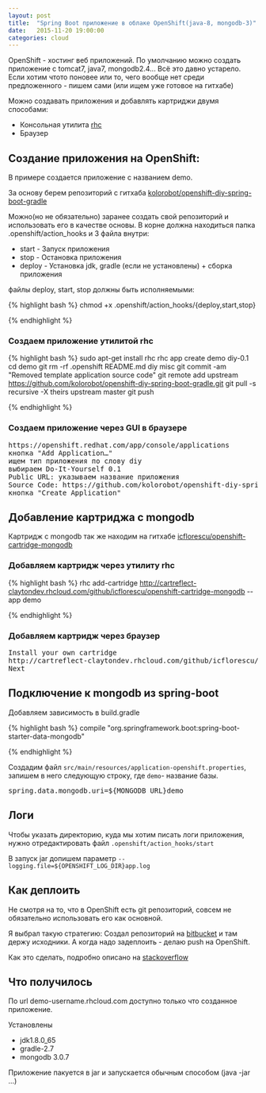 ```yaml
---
layout: post
title:  "Spring Boot приложение в облаке OpenShift(java-8, mongodb-3)"
date:   2015-11-20 19:00:00
categories: cloud
---
```


OpenShift - хостинг веб приложений. 
По умолчанию можно создать приложение с tomcat7, java7, mongodb2.4... Всё это давно устарело.
Если хотим чтото поновее или то, чего вообще нет среди предложенного - пишем сами (или ищем уже готовое на гитхабе)

Можно создавать приложения и добавлять картриджи двумя способами:

- Консольная утилита [rhc](https://developers.openshift.com/en/managing-client-tools.html)
- Браузер

## Создание приложения на OpenShift:

В примере создается приложение с названием demo.

За основу берем репозиторий с гитхаба 
[kolorobot/openshift-diy-spring-boot-gradle](https://github.com/kolorobot/openshift-diy-spring-boot-gradle)

Можно(но не обязательно) заранее создать свой репозиторий и использовать его в качестве основы. 
В корне должна находиться папка .openshift/action_hooks и 3 файла внутри:

 - start - Запуск приложения
 - stop - Остановка приложения
 - deploy - Установка jdk, gradle (если не установлены) + сборка приложения
 
файлы deploy, start, stop должны быть исполняемыми:

{% highlight bash %}
chmod +x .openshift/action_hooks/{deploy,start,stop}

{% endhighlight %}

### Создаем приложение утилитой rhc

{% highlight bash %}
sudo apt-get install rhc
rhc app create demo diy-0.1
cd demo
git rm -rf .openshift README.md diy misc
git commit -am "Removed template application source code"
git remote add upstream https://github.com/kolorobot/openshift-diy-spring-boot-gradle.git
git pull -s recursive -X theirs upstream master
git push

{% endhighlight %}

### Создаем приложение через GUI в браузере

<pre>
https://openshift.redhat.com/app/console/applications
кнопка "Add Application…"
ищем тип приложения по слову diy
выбираем Do-It-Yourself 0.1
Public URL: указываем название приложения
Source Code: https://github.com/kolorobot/openshift-diy-spring-boot-gradle.git
кнопка "Create Application"
</pre>

## Добавление картриджа с mongodb

Картридж с mongodb так же находим на гитхабе [icflorescu/openshift-cartridge-mongodb](https://github.com/icflorescu/openshift-cartridge-mongodb)

### Добавляем картридж через утилиту rhc

{% highlight bash %}
rhc add-cartridge http://cartreflect-claytondev.rhcloud.com/github/icflorescu/openshift-cartridge-mongodb --app demo

{% endhighlight %}

### Добавляем картридж через браузер

<pre>
Install your own cartridge
http://cartreflect-claytondev.rhcloud.com/github/icflorescu/openshift-cartridge-mongodb
Next
</pre>

## Подключение к mongodb из spring-boot

Добавляем зависимость в build.gradle

{% highlight bash %}
compile "org.springframework.boot:spring-boot-starter-data-mongodb"
    
{% endhighlight %}

Создадим файл `src/main/resources/application-openshift.properties`,
запишем в него следующую строку, где `demo`- название базы.

<pre>
spring.data.mongodb.uri=${MONGODB_URL}demo
</pre>

## Логи

Чтобы указать директорию, куда мы хотим писать логи приложения, 
нужно отредактировать файл `.openshift/action_hooks/start`

В запуск jar допишем параметр `--logging.file=${OPENSHIFT_LOG_DIR}app.log`

## Как деплоить

Не смотря на то, что в OpenShift есть git репозиторий, совсем не обязательно использовать его как основной.
 
Я выбрал такую стратегию: 
Создал репозиторий на [bitbucket](https://bitbucket.org/) и там держу исходники.
А когда надо задеплоить - делаю push на OpenShift.

Как это сделать, подробно описано на [stackoverflow](http://stackoverflow.com/a/12669112)

## Что получилось

По url demo-username.rhcloud.com доступно только что созданное приложение.
 
Установлены

- jdk1.8.0_65
- gradle-2.7
- mongodb 3.0.7

Приложение пакуется в jar и запускается обычным способом (java -jar ...)


